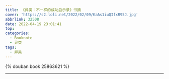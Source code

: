 ```yaml
---
title: 《异类：不一样的成功启示录》书摘
cover: 'https://s2.loli.net/2022/02/09/KaAs1iuQIfxR95J.jpg'
abbrlink: 32508
date: 2022-04-19 23:01:41
top:
categories:
  - Booknote
  - 异类
tags:
  - 异类
---
```


{% douban book 25863621 %}

---